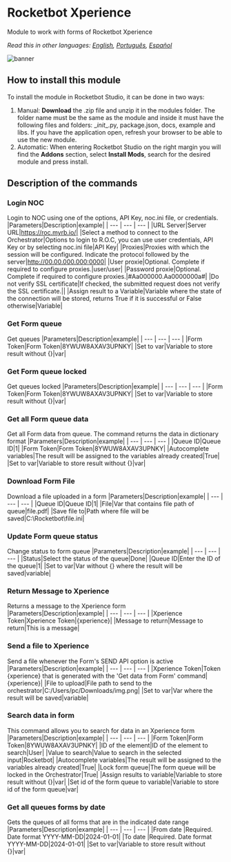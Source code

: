 



# Rocketbot Xperience
  
Module to work with forms of Rocketbot Xperience  

*Read this in other languages: [English](Manual_Xperience.md), [Português](Manual_Xperience.pr.md), [Español](Manual_Xperience.es.md)*
  
![banner](imgs/Banner_Xperience.jpg)
## How to install this module
  
To install the module in Rocketbot Studio, it can be done in two ways:
1. Manual: __Download__ the .zip file and unzip it in the modules folder. The folder name must be the same as the module and inside it must have the following files and folders: \__init__.py, package.json, docs, example and libs. If you have the application open, refresh your browser to be able to use the new module.
2. Automatic: When entering Rocketbot Studio on the right margin you will find the **Addons** section, select **Install Mods**, search for the desired module and press install.  


## Description of the commands

### Login NOC
  
Login to NOC using one of the options, API Key, noc.ini file, or credentials.
|Parameters|Description|example|
| --- | --- | --- |
|URL Server|Server URL|https://roc.myrb.io/|
|Select a method to connect to the Orchestrator|Options to login to R.O.C, you can use user credentials, API Key or by selecting noc.ini file|API Key|
|Proxies|Proxies with which the session will be configured. Indicate the protocol followed by the server|http://00.00.000.000:0000|
|User proxie|Optional. Complete if required to configure proxies.|user/user|
|Password proxie|Optional. Complete if required to configure proxies.|#Aa000000.Aa0000000a#|
|Do not verify SSL certificate|If checked, the submitted request does not verify the SSL certificate.||
|Assign result to a Variable|Variable where the state of the connection will be stored, returns True if it is successful or False otherwise|Variable|

### Get Form queue
  
Get queues
|Parameters|Description|example|
| --- | --- | --- |
|Form Token|Form Token|8YWUW8AXAV3UPNKY|
|Set to var|Variable to store result without {}|var|

### Get Form queue locked
  
Get queues locked
|Parameters|Description|example|
| --- | --- | --- |
|Form Token|Form Token|8YWUW8AXAV3UPNKY|
|Set to var|Variable to store result without {}|var|

### Get all Form queue data
  
Get all Form data from queue. The command returns the data in dictionary format
|Parameters|Description|example|
| --- | --- | --- |
|Queue ID|Queue ID|1|
|Form Token|Form Token|8YWUW8AXAV3UPNKY|
|Autocomplete variables|The result will be assigned to the variables already created|True|
|Set to var|Variable to store result without {}|var|

### Download Form File
  
Download a file uploaded in a form
|Parameters|Description|example|
| --- | --- | --- |
|Queue ID|Queue ID|1|
|File|Var that contains file path of queue|file.pdf|
|Save file to|Path where file will be saved|C:\Rocketbot\file.ini|

### Update Form queue status
  
Change status to form queue
|Parameters|Description|example|
| --- | --- | --- |
|Status|Select the status of the queue|Done|
|Queue ID|Enter the ID of the queue|1|
|Set to var|Var without {} where the result will be saved|variable|

### Return Message to Xperience
  
Returns a message to the Xperience form
|Parameters|Description|example|
| --- | --- | --- |
|Xperience Token|Xperience Token|{xperience}|
|Message to return|Message to return|This is a message|

### Send a file to Xperience
  
Send a file whenever the Form's SEND API option is active
|Parameters|Description|example|
| --- | --- | --- |
|Xperience Token|Token {xperience} that is generated with the 'Get data from Form' command|{xperience}|
|File to upload|File path to send to the orchestrator|C:/Users/pc/Downloads/img.png|
|Set to var|Var where the result will be saved|variable|

### Search data in form
  
This command allows you to search for data in an Xperience form
|Parameters|Description|example|
| --- | --- | --- |
|Form Token|Form Token|8YWUW8AXAV3UPNKY|
|ID of the element|ID of the element to search|User|
|Value to search|Value to search in the selected input|Rocketbot|
|Autocomplete variables|The result will be assigned to the variables already created|True|
|Lock form queue|The form queue will be locked in the Orchestrator|True|
|Assign results to variable|Variable to store result without {}|var|
|Set id of the form queue to variable|Variable to store id of the form queue|var|

### Get all queues forms by date
  
Gets the queues of all forms that are in the indicated date range
|Parameters|Description|example|
| --- | --- | --- |
|From date |Required. Date format YYYY-MM-DD|2024-01-01|
|To date |Required. Date format YYYY-MM-DD|2024-01-01|
|Set to var|Variable to store result without {}|var|
